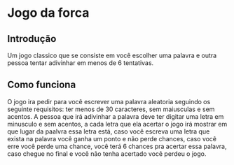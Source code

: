 # Jogo da forca

## Introdução

Um jogo classico que se consiste em você escolher uma palavra e outra pessoa tentar adivinhar em menos de 6 tentativas.

## Como funciona

O jogo ira pedir para você escrever uma palavra aleatoria seguindo os seguinte requisitos: ter menos de 30 caracteres, sem maiusculas e sem acentos.
A pessoa que irá adivinhar a palavra deve ter digitar uma letra em minusculo e sem acentos, a cada letra que ela acertar o jogo irá mostrar em que
lugar da paalvra essa letra está, caso você escreva uma letra que exista na palavra você ganha um ponto e não perde chances, caso você erre você perde uma chance,
você terá 6 chances pra acertar essa palavra, caso chegue no final e você não tenha acertado você perdeu o jogo.
